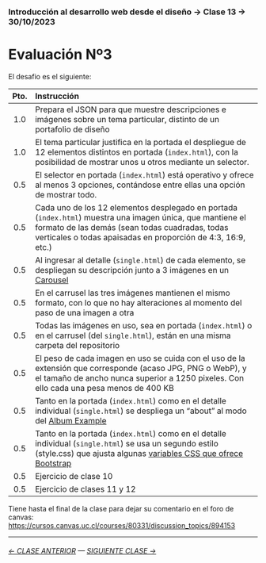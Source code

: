 ### Introducción al desarrollo web desde el diseño → Clase 13 → 30/10/2023

# Evaluación Nº3

El desafio es el siguiente: 

| Pto. | Instrucción |
|:------:|:------------|
| 1.0 | Prepara el JSON para que muestre descripciones e imágenes sobre un tema particular, distinto de un portafolio de diseño | 
| 1.0 | El tema particular justifica en la portada el despliegue de 12 elementos distintos en portada (`index.html`), con la posibilidad de mostrar unos u otros mediante un selector. |
| 0.5 |  El selector en portada (`index.html`) está operativo y ofrece al menos 3 opciones, contándose entre ellas una opción de mostrar todo. |
| 0.5 |  Cada uno de los 12 elementos desplegado en portada (`index.html`) muestra una imagen única, que mantiene el formato de las demás (sean todas cuadradas, todas verticales o todas apaisadas en proporción de 4:3, 16:9, etc.) | 
| 0.5 | Al ingresar al detalle (`single.html`) de cada elemento, se despliegan su descripción junto a 3 imágenes en un [Carousel](https://getbootstrap.com/docs/5.3/components/carousel/) |
| 0.5 | En el carrusel las tres imágenes mantienen el mismo formato, con lo que no hay alteraciones al momento del paso de una imagen a otra | 
| 0.5 | Todas las imágenes en uso, sea en portada (`index.html`) o en el carrusel (del `single.html`), están en una misma carpeta del repositorio |
| 0.5 | El peso de cada imagen en uso se cuida con el uso de la extensión que corresponde (acaso JPG, PNG o WebP), y el tamaño de ancho nunca superior a 1250 pixeles. Con ello cada una pesa menos de 400 KB | 
| 0.5 | Tanto en la portada (`index.html`) como en el detalle individual (`single.html`) se despliega un “about” al modo del [Album Example](https://getbootstrap.com/docs/5.3/examples/album/) | 
| 0.5 | Tanto en la portada (`index.html`) como en el detalle individual (`single.html`) se usa un segundo estilo (style.css) que ajusta algunas [variables CSS que ofrece Bootstrap](https://getbootstrap.com/docs/5.3/customize/css-variables/) |
| 0.5 | Ejercicio de clase 10 |
| 0.5 | Ejercicio de clases 11 y 12 |


Tiene hasta el final de la clase para dejar su comentario en el foro de canvas: https://cursos.canvas.uc.cl/courses/80331/discussion_topics/894153

- - - - - - - 

###### [← CLASE ANTERIOR](https://github.com/profesorfaco/dno096-2024/tree/main/clase-12) — [SIGUIENTE CLASE →](https://github.com/profesorfaco/dno096-2024/tree/main/clase-14)
